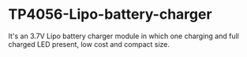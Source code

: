 # TP4056-Lipo-battery-charger
It's an 3.7V Lipo battery charger module in which one charging and full charged LED present, low cost and compact size.
